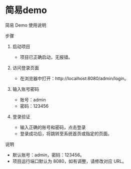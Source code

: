 # 简易demo

简易 Demo 使用说明

步骤

1. 启动项目
    - 项目已正确启动，无报错。

2.  访问登录页面
    - 在浏览器中打开：http://localhost:8080/admin/login。
3.  输入账号密码
    - 账号：admin
    - 密码：123456
4.  登录验证
    - 输入正确的账号和密码，点击登录
    - 登录成功后，将跳转至系统首页或指定的页面。

说明

- 默认账号：admin，密码：123456。
- 项目运行端口默认为 8080，如有调整，请修改对应 URL。